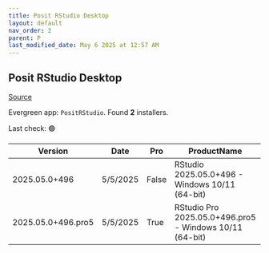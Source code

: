 ```yaml
---
title: Posit RStudio Desktop
layout: default
nav_order: 2
parent: P
last_modified_date: May 6 2025 at 12:57 AM
---
```


## Posit RStudio Desktop

[Source](https://posit.co/products/open-source/rstudio/)

Evergreen app: `PositRStudio`. Found **2** installers.

Last check: 🟢

| Version            | Date     | Pro   | ProductName                                             | Size      | Sha256                                                           | Type | URI                                                                                                                                                                    |
| ------------------ | -------- | ----- | ------------------------------------------------------- | --------- | ---------------------------------------------------------------- | ---- | ---------------------------------------------------------------------------------------------------------------------------------------------------------------------- |
| 2025.05.0+496      | 5/5/2025 | False | RStudio 2025.05.0+496 - Windows 10/11 (64-bit)          | 281266920 | 9e6f68ca9700954fe048856f8e00d6d58290f6a0a7d3be1936cbbc1bdc09745a | exe  | [https://download1.rstudio.org/electron/windows/RStudio-2025.05.0-496.exe](https://download1.rstudio.org/electron/windows/RStudio-2025.05.0-496.exe)                   |
| 2025.05.0+496.pro5 | 5/5/2025 | True  | RStudio Pro 2025.05.0+496.pro5 - Windows 10/11 (64-bit) | 285994424 | 374767aa82ecb23680e08d95c467696066aac23c0bf02d98512e699ee385deeb | exe  | [https://download1.rstudio.org/electron/windows/RStudio-pro-2025.05.0-496.pro5.exe](https://download1.rstudio.org/electron/windows/RStudio-pro-2025.05.0-496.pro5.exe) |
